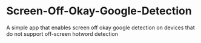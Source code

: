 # Screen-Off-Okay-Google-Detection
A simple app that enables screen off okay google detection on devices that do not support off-screen hotword detection
